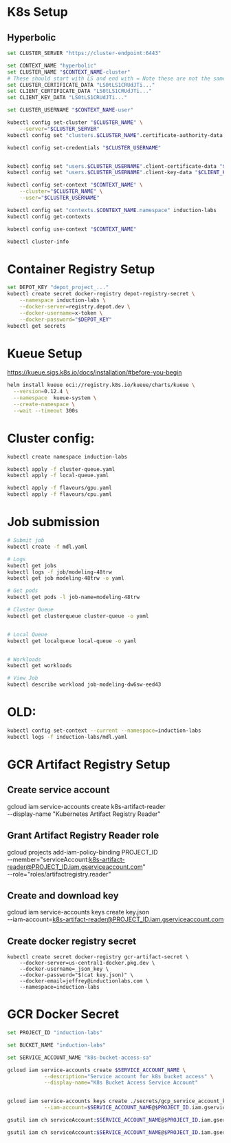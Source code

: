 # K8s Setup


## Hyperbolic

```bash
set CLUSTER_SERVER "https://cluster-endpoint:6443"

set CONTEXT_NAME "hyperbolic"
set CLUSTER_NAME "$CONTEXT_NAME-cluster"
# These should start with LS and end with = Note these are not the same
set CLUSTER_CERTIFICATE_DATA "LS0tLS1CRUdJTi..."
set CLIENT_CERTIFICATE_DATA "LS0tLS1CRUdJTi..."
set CLIENT_KEY_DATA "LS0tLS1CRUdJTi..."

set CLUSTER_USERNAME "$CONTEXT_NAME-user"

kubectl config set-cluster "$CLUSTER_NAME" \
    --server="$CLUSTER_SERVER"
kubectl config set "clusters.$CLUSTER_NAME".certificate-authority-data "$CLUSTER_CERTIFICATE_DATA"

kubectl config set-credentials "$CLUSTER_USERNAME" 


kubectl config set "users.$CLUSTER_USERNAME".client-certificate-data "$CLIENT_CERTIFICATE_DATA"
kubectl config set "users.$CLUSTER_USERNAME".client-key-data "$CLIENT_KEY_DATA"

kubectl config set-context "$CONTEXT_NAME" \
    --cluster="$CLUSTER_NAME" \
    --user="$CLUSTER_USERNAME"

kubectl config set "contexts.$CONTEXT_NAME.namespace" induction-labs
kubectl config get-contexts

kubectl config use-context "$CONTEXT_NAME"

kubectl cluster-info
```


# Container Registry Setup
```sh
set DEPOT_KEY "depot_project_..."
kubectl create secret docker-registry depot-registry-secret \
    --namespace induction-labs \
    --docker-server=registry.depot.dev \
    --docker-username=x-token \
    --docker-password="$DEPOT_KEY"
kubectl get secrets
```


# Kueue Setup
https://kueue.sigs.k8s.io/docs/installation/#before-you-begin
```sh
helm install kueue oci://registry.k8s.io/kueue/charts/kueue \
  --version=0.12.4 \
  --namespace  kueue-system \
  --create-namespace \
  --wait --timeout 300s
```



<!-- ! TODO: Package this config with helm -->

# Cluster config: 
```sh
kubectl create namespace induction-labs

kubectl apply -f cluster-queue.yaml
kubectl apply -f local-queue.yaml

kubectl apply -f flavours/gpu.yaml
kubectl apply -f flavours/cpu.yaml
```




# Job submission
```sh
# Submit job
kubectl create -f mdl.yaml

# Logs
kubectl get jobs
kubectl logs -f job/modeling-48trw
kubectl get job modeling-48trw -o yaml

# Get pods
kubectl get pods -l job-name=modeling-48trw

# Cluster Queue
kubectl get clusterqueue cluster-queue -o yaml


# Local Queue
kubectl get localqueue local-queue -o yaml


# Workloads
kubectl get workloads

# View Job
kubectl describe workload job-modeling-dw6sw-eed43 
```









# OLD: 
```sh
kubectl config set-context --current --namespace=induction-labs
kubectl logs -f induction-labs/mdl.yaml
```

# GCR Artifact Registry Setup

## Create service account
gcloud iam service-accounts create k8s-artifact-reader \
    --display-name "Kubernetes Artifact Registry Reader"

## Grant Artifact Registry Reader role
gcloud projects add-iam-policy-binding PROJECT_ID \
    --member="serviceAccount:k8s-artifact-reader@PROJECT_ID.iam.gserviceaccount.com" \
    --role="roles/artifactregistry.reader"

## Create and download key
gcloud iam service-accounts keys create key.json \
    --iam-account=k8s-artifact-reader@PROJECT_ID.iam.gserviceaccount.com



## Create docker registry secret
```
kubectl create secret docker-registry gcr-artifact-secret \
    --docker-server=us-central1-docker.pkg.dev \
    --docker-username=_json_key \
    --docker-password="$(cat key.json)" \
    --docker-email=jeffrey@inductionlabs.com \
    --namespace=induction-labs
```


# GCR Docker Secret

```sh
set PROJECT_ID "induction-labs"

set BUCKET_NAME "induction-labs"

set SERVICE_ACCOUNT_NAME "k8s-bucket-access-sa"

gcloud iam service-accounts create $SERVICE_ACCOUNT_NAME \
            --description="Service account for k8s bucket access" \
            --display-name="K8s Bucket Access Service Account"


gcloud iam service-accounts keys create ./secrets/gcp_service_account_key.json \
            --iam-account=$SERVICE_ACCOUNT_NAME@$PROJECT_ID.iam.gserviceaccount.com

gsutil iam ch serviceAccount:$SERVICE_ACCOUNT_NAME@$PROJECT_ID.iam.gserviceaccount.com:objectAdmin gs://$BUCKET_NAME

gsutil iam ch serviceAccount:$SERVICE_ACCOUNT_NAME@$PROJECT_ID.iam.gserviceaccount.com:storageObjectViewer gs://$BUCKET_NAME
```
